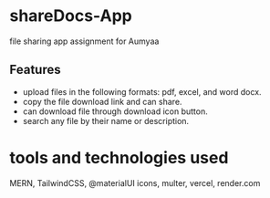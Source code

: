 # shareDocs-App
file sharing app assignment for Aumyaa

## Features
- upload files in the following formats: pdf, excel, and word docx.
- copy the file download link and can share.
- can download file through download icon button.
- search any file by their name or description.

# tools and technologies used
  MERN, TailwindCSS, @materialUI icons, multer, vercel, render.com 
